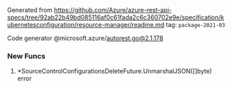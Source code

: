 Generated from https://github.com/Azure/azure-rest-api-specs/tree/92ab22b49bd085116af0c61fada2c6c360702e9e/specification/kubernetesconfiguration/resource-manager/readme.md tag: `package-2021-03`

Code generator @microsoft.azure/autorest.go@2.1.178


### New Funcs

1. *SourceControlConfigurationsDeleteFuture.UnmarshalJSON([]byte) error

